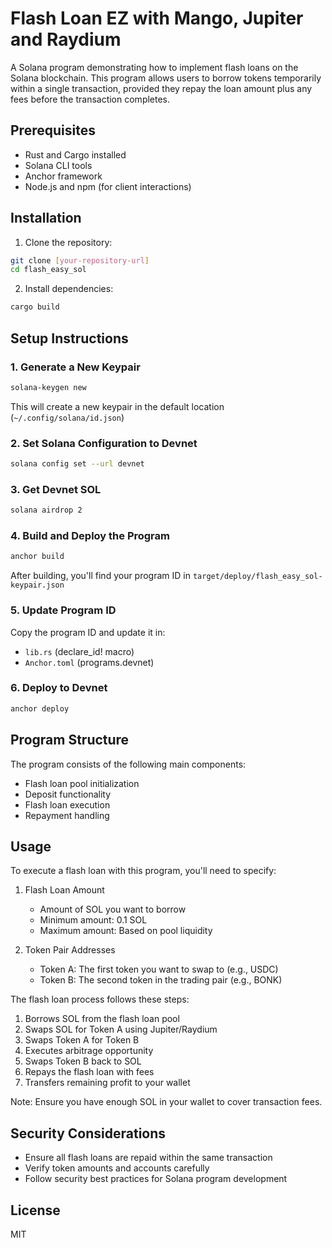 # Flash Loan EZ with Mango, Jupiter and Raydium

A Solana program demonstrating how to implement flash loans on the Solana blockchain. This program allows users to borrow tokens temporarily within a single transaction, provided they repay the loan amount plus any fees before the transaction completes.

## Prerequisites

- Rust and Cargo installed
- Solana CLI tools
- Anchor framework
- Node.js and npm (for client interactions)

## Installation

1. Clone the repository:
```bash
git clone [your-repository-url]
cd flash_easy_sol
```

2. Install dependencies:
```bash
cargo build
```

## Setup Instructions

### 1. Generate a New Keypair

```bash
solana-keygen new
```
This will create a new keypair in the default location (`~/.config/solana/id.json`)

### 2. Set Solana Configuration to Devnet

```bash
solana config set --url devnet
```

### 3. Get Devnet SOL

```bash
solana airdrop 2
```

### 4. Build and Deploy the Program

```bash
anchor build
```

After building, you'll find your program ID in `target/deploy/flash_easy_sol-keypair.json`

### 5. Update Program ID

Copy the program ID and update it in:
- `lib.rs` (declare_id! macro)
- `Anchor.toml` (programs.devnet)

### 6. Deploy to Devnet

```bash
anchor deploy
```

## Program Structure

The program consists of the following main components:
- Flash loan pool initialization
- Deposit functionality
- Flash loan execution
- Repayment handling

## Usage

To execute a flash loan with this program, you'll need to specify:

1. Flash Loan Amount
   - Amount of SOL you want to borrow
   - Minimum amount: 0.1 SOL
   - Maximum amount: Based on pool liquidity

2. Token Pair Addresses
   - Token A: The first token you want to swap to (e.g., USDC)
   - Token B: The second token in the trading pair (e.g., BONK)

The flash loan process follows these steps:

1. Borrows SOL from the flash loan pool
2. Swaps SOL for Token A using Jupiter/Raydium
3. Swaps Token A for Token B
4. Executes arbitrage opportunity
5. Swaps Token B back to SOL
6. Repays the flash loan with fees
7. Transfers remaining profit to your wallet

Note: Ensure you have enough SOL in your wallet to cover transaction fees.

## Security Considerations

- Ensure all flash loans are repaid within the same transaction
- Verify token amounts and accounts carefully
- Follow security best practices for Solana program development


## License

MIT

